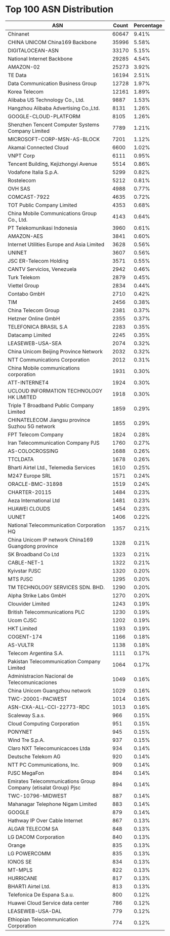 # Top 100 ASN Distribution
| ASN | Count | Percentage |
|----|----|----|
| Chinanet | 60647 | 9.41% |
| CHINA UNICOM China169 Backbone | 35996 | 5.58% |
| DIGITALOCEAN-ASN | 33170 | 5.15% |
| National Internet Backbone | 29285 | 4.54% |
| AMAZON-02 | 25273 | 3.92% |
| TE Data | 16194 | 2.51% |
| Data Communication Business Group | 12728 | 1.97% |
| Korea Telecom | 12161 | 1.89% |
| Alibaba US Technology Co., Ltd. | 9887 | 1.53% |
| Hangzhou Alibaba Advertising Co.,Ltd. | 8131 | 1.26% |
| GOOGLE-CLOUD-PLATFORM | 8105 | 1.26% |
| Shenzhen Tencent Computer Systems Company Limited | 7789 | 1.21% |
| MICROSOFT-CORP-MSN-AS-BLOCK | 7201 | 1.12% |
| Akamai Connected Cloud | 6600 | 1.02% |
| VNPT Corp | 6111 | 0.95% |
| Tencent Building, Kejizhongyi Avenue | 5514 | 0.86% |
| Vodafone Italia S.p.A. | 5299 | 0.82% |
| Rostelecom | 5212 | 0.81% |
| OVH SAS | 4988 | 0.77% |
| COMCAST-7922 | 4635 | 0.72% |
| TOT Public Company Limited | 4353 | 0.68% |
| China Mobile Communications Group Co., Ltd. | 4143 | 0.64% |
| PT Telekomunikasi Indonesia | 3960 | 0.61% |
| AMAZON-AES | 3841 | 0.60% |
| Internet Utilities Europe and Asia Limited | 3628 | 0.56% |
| UNINET | 3607 | 0.56% |
| JSC ER-Telecom Holding | 3571 | 0.55% |
| CANTV Servicios, Venezuela | 2942 | 0.46% |
| Turk Telekom | 2879 | 0.45% |
| Viettel Group | 2834 | 0.44% |
| Contabo GmbH | 2710 | 0.42% |
| TIM | 2456 | 0.38% |
| China Telecom Group | 2381 | 0.37% |
| Hetzner Online GmbH | 2355 | 0.37% |
| TELEFONICA BRASIL S.A | 2283 | 0.35% |
| Datacamp Limited | 2245 | 0.35% |
| LEASEWEB-USA-SEA | 2074 | 0.32% |
| China Unicom Beijing Province Network | 2032 | 0.32% |
| NTT Communications Corporation | 2012 | 0.31% |
| China Mobile communications corporation | 1931 | 0.30% |
| ATT-INTERNET4 | 1924 | 0.30% |
| UCLOUD INFORMATION TECHNOLOGY HK LIMITED | 1918 | 0.30% |
| Triple T Broadband Public Company Limited | 1859 | 0.29% |
| CHINATELECOM Jiangsu province Suzhou 5G network | 1855 | 0.29% |
| FPT Telecom Company | 1824 | 0.28% |
| Iran Telecommunication Company PJS | 1760 | 0.27% |
| AS-COLOCROSSING | 1688 | 0.26% |
| TTCLDATA | 1678 | 0.26% |
| Bharti Airtel Ltd., Telemedia Services | 1610 | 0.25% |
| M247 Europe SRL | 1571 | 0.24% |
| ORACLE-BMC-31898 | 1519 | 0.24% |
| CHARTER-20115 | 1484 | 0.23% |
| Aeza International Ltd | 1481 | 0.23% |
| HUAWEI CLOUDS | 1454 | 0.23% |
| UUNET | 1406 | 0.22% |
| National Telecommunication Corporation HQ | 1357 | 0.21% |
| China Unicom IP network China169 Guangdong province | 1328 | 0.21% |
| SK Broadband Co Ltd | 1323 | 0.21% |
| CABLE-NET-1 | 1322 | 0.21% |
| Kyivstar PJSC | 1320 | 0.20% |
| MTS PJSC | 1295 | 0.20% |
| TM TECHNOLOGY SERVICES SDN. BHD. | 1290 | 0.20% |
| Alpha Strike Labs GmbH | 1270 | 0.20% |
| Clouvider Limited | 1243 | 0.19% |
| British Telecommunications PLC | 1230 | 0.19% |
| Ucom CJSC | 1202 | 0.19% |
| HKT Limited | 1193 | 0.19% |
| COGENT-174 | 1166 | 0.18% |
| AS-VULTR | 1138 | 0.18% |
| Telecom Argentina S.A. | 1111 | 0.17% |
| Pakistan Telecommunication Company Limited | 1064 | 0.17% |
| Administracion Nacional de Telecomunicaciones | 1049 | 0.16% |
| China Unicom Guangzhou network | 1029 | 0.16% |
| TWC-20001-PACWEST | 1014 | 0.16% |
| ASN-CXA-ALL-CCI-22773-RDC | 1013 | 0.16% |
| Scaleway S.a.s. | 966 | 0.15% |
| Cloud Computing Corporation | 951 | 0.15% |
| PONYNET | 945 | 0.15% |
| Wind Tre S.p.A. | 937 | 0.15% |
| Claro NXT Telecomunicacoes Ltda | 934 | 0.14% |
| Deutsche Telekom AG | 920 | 0.14% |
| NTT PC Communications, Inc. | 909 | 0.14% |
| PJSC MegaFon | 894 | 0.14% |
| Emirates Telecommunications Group Company (etisalat Group) Pjsc | 894 | 0.14% |
| TWC-10796-MIDWEST | 887 | 0.14% |
| Mahanagar Telephone Nigam Limited | 883 | 0.14% |
| GOOGLE | 879 | 0.14% |
| Hathway IP Over Cable Internet | 867 | 0.13% |
| ALGAR TELECOM SA | 848 | 0.13% |
| LG DACOM Corporation | 840 | 0.13% |
| Orange | 835 | 0.13% |
| LG POWERCOMM | 835 | 0.13% |
| IONOS SE | 834 | 0.13% |
| MT-MPLS | 822 | 0.13% |
| HURRICANE | 817 | 0.13% |
| BHARTI Airtel Ltd. | 813 | 0.13% |
| Telefonica De Espana S.a.u. | 800 | 0.12% |
| Huawei Cloud Service data center | 786 | 0.12% |
| LEASEWEB-USA-DAL | 779 | 0.12% |
| Ethiopian Telecommunication Corporation | 774 | 0.12% |
